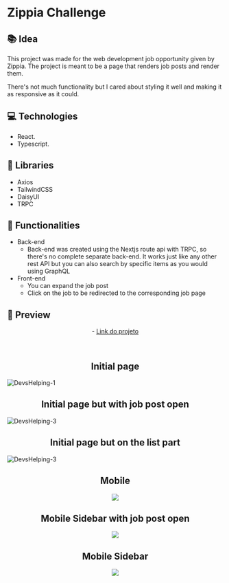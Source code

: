 # Zippia Challenge

## 📚 Idea

This project was made for the web development job opportunity given by Zippia. The project is meant to be a page that renders job posts and render them.

There's not much functionality but I cared about styling it well and making it as responsive as it could.

## 💻 Technologies

- React.
- Typescript.

## 🔮 Libraries

- Axios
- TailwindCSS
- DaisyUI
- TRPC

## 🔆 Functionalities

- Back-end
  - Back-end was created using the Nextjs route api with TRPC, so there's no complete separate back-end. It works just like any other rest API but you can also search by specific items as you would using GraphQL
- Front-end
  - You can expand the job post
  - Click on the job to be redirected to the corresponding job page

## 📱 Preview

<p align="center"> - <a href="https://zippia-challenge-eight.vercel.app/test/jobs">Link do projeto</a> </p>
<br>
<h2 align="center"> Initial page </h2>

![DevsHelping-1](./readmeAssets/desktop.png)

<h2 align="center"> Initial page but with job post open </h2>

![DevsHelping-3](./readmeAssets/desktop-see-more.png)

<h2 align="center"> Initial page but on the list part </h2>

![DevsHelping-3](./readmeAssets/desktop-list.png)

<h2 align="center"> Mobile </h2>

<p align="center">
  <img src="./readmeAssets/mobile.png">
</p>

<h2 align="center"> Mobile Sidebar with job post open </h2>

<p align="center">
  <img src="./readmeAssets/mobile-see-more.png">
</p>

<h2 align="center"> Mobile Sidebar </h2>

<p align="center">
  <img src="./readmeAssets/mobile-sidebar.png">
</p>
